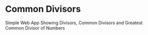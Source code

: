 # Common Divisors
Simple Web App Showing Divisors, Common Divisors and Greatest Common Divisor of Numbers